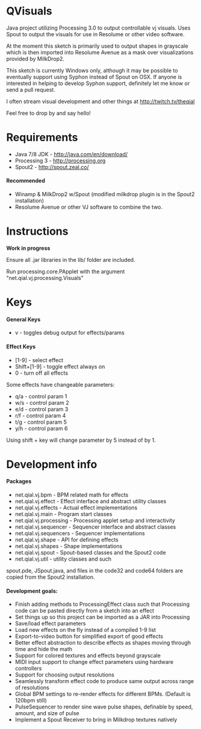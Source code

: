 # QVisuals

Java project utilizing Processing 3.0 to output controllable vj visuals. Uses
Spout to output the visuals for use in Resolume or other video software.

At the moment this sketch is primarily used to output shapes in grayscale which is then
imported into Resolume Avenue as a mask over visualizations provided by MilkDrop2.

This sketch is currently Windows only, although it may be possible to eventually support 
using Syphon instead of Spout on OSX. If anyone is interested in helping to develop Syphon 
support, definitely let me know or send a pull request. 

I often stream visual development and other things at http://twitch.tv/theqial 

Feel free to drop by and say hello!

# Requirements
- Java 7/8 JDK - http://java.com/en/download/
- Processing 3 - http://processing.org
- Spout2 - http://spout.zeal.co/

#### Recommended 
- Winamp & MilkDrop2 w/Spout (modified milkdrop plugin is in the Spout2 installation)
- Resolume Avenue or other VJ software to combine the two.

# Instructions
**Work in progress**

Ensure all .jar libraries in the lib/ folder are included. 

Run processing.core.PApplet with the argument "net.qial.vj.processing.Visuals"

# Keys
#### General Keys
- v - toggles debug output for effects/params

#### Effect Keys
- [1-9] - select effect
- Shift+[1-9] - toggle effect always on
- 0 - turn off all effects

Some effects have changeable parameters:

- q/a - control param 1
- w/s - control param 2
- e/d - control param 3
- r/f - control param 4
- t/g - control param 5
- y/h - control param 6

Using shift + key will change parameter by 5 instead of by 1.

# Development info

#### Packages

- net.qial.vj.bpm - BPM related math for effects
- net.qial.vj.effect - Effect interface and abstract utility classes
- net.qial.vj.effects - Actual effect implementations
- net.qial.vj.main - Program start classes
- net.qial.vj.processing - Processing applet setup and interactivity
- net.qial.vj.sequencer - Sequencer interface and abstract classes
- net.qial.vj.sequencers - Sequencer implementations
- net.qial.vj.shape - API for defining effects
- net.qial.vj.shapes - Shape implementations
- net.qial.vj.spout - Spout-based classes and the Spout2 code
- net.qial.vj.util - utility classes and such

spout.pde, JSpout.java, and files in the code32 and code64 folders are copied from the Spout2 installation.

#### Development goals:

- Finish adding methods to ProcessingEffect class such that Processing code can be pasted directly from a sketch into an effect
- Set things up so this project can be imported as a JAR into Processing
- Save/load effect parameters
- Load new effects on the fly instead of a compiled 1-9 list
- Export-to-video button for simplified export of good effects
- Better effect abstraction to describe effects as shapes moving through time and hide the math
- Support for colored textures and effects beyond grayscale
- MIDI input support to change effect parameters using hardware controllers
- Support for choosing output resolutions
- Seamlessly transform effect code to produce same output across range of resolutions
- Global BPM settings to re-render effects for different BPMs. (Default is 120bpm still)
- PulseSequencer to render sine wave pulse shapes, definable by speed, amount, and size of pulse
- Implement a Spout Receiver to bring in Milkdrop textures natively
